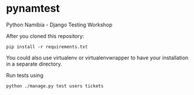 # pynamtest
Python Namibia - Django Testing Workshop

After you cloned this repository:

```
pip install -r requirements.txt
```

You could also use virtualenv or virtualenvwrapper to have your installation in a separate directory.

Run tests using

```
python ./manage.py test users tickets
```

